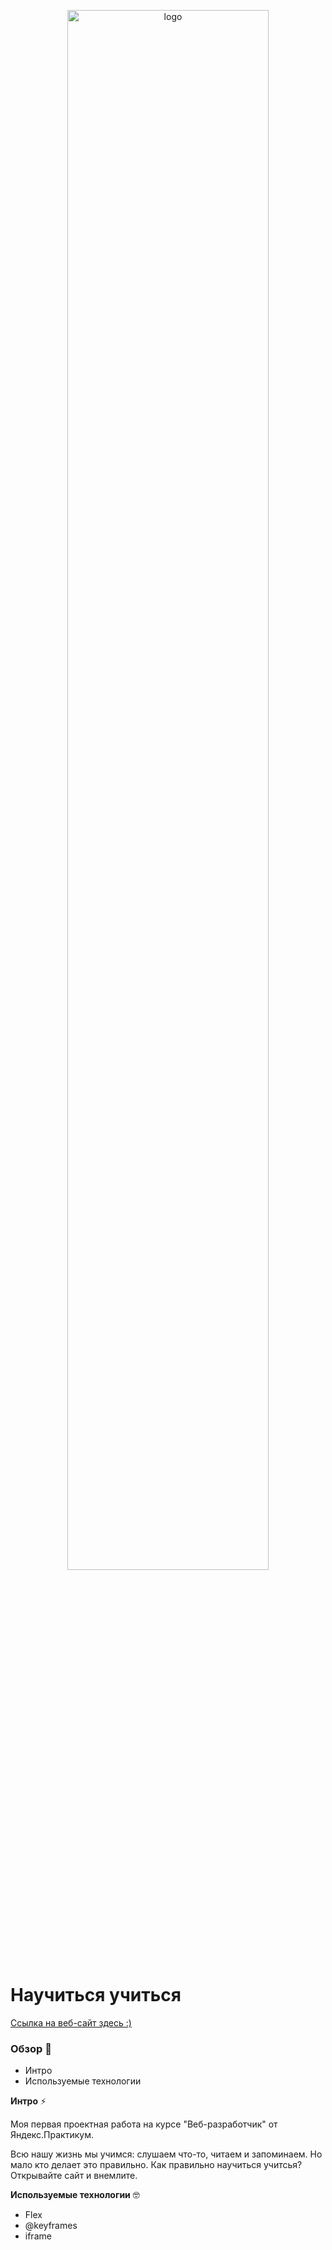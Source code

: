 <p align = "center"><img src = "https://1.bp.blogspot.com/-AAl_KXpH4Zc/V7Ii5CZ8bXI/AAAAAAAAABg/xRCvJnC88IY23WElGt_EvplQXwKVKrjGgCLcB/w1200-h630-p-k-no-nu/crown-point-community-library-homework-help-clipart.png" alt = "logo" width = "80%"></p>

# Научиться учиться

[Ссылка на веб-сайт здесь :)](https://oleestral.github.io/how-to-learn/index.html)

### Обзор 🧐
* Интро
* Используемые технологии

**Интро** ⚡️

Моя первая проектная работа на курсе "Веб-разработчик" от Яндекс.Практикум.

Всю нашу жизнь мы учимся: слушаем что-то, читаем и запоминаем. Но мало кто делает это правильно. Как правильно научиться учитсья? Открывайте сайт и внемлите.

**Используемые технологии** 🤓
* Flex
* @keyframes
* iframe

